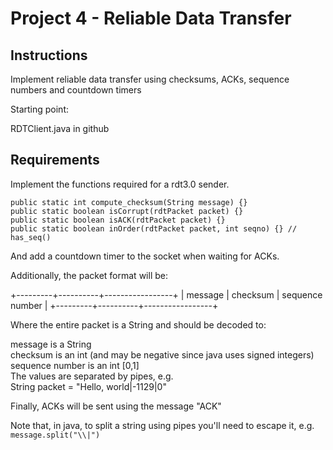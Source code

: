 # Project 4  - Reliable Data Transfer

## Instructions

Implement reliable data transfer using checksums, ACKs, sequence numbers and countdown timers

Starting point:

RDTClient.java in github

## Requirements
Implement the functions required for a rdt3.0 sender.


  `public static int compute_checksum(String message) {}` </br>
  `public static boolean isCorrupt(rdtPacket packet) {}` </br>
  `public static boolean isACK(rdtPacket packet) {}` </br>
  `public static boolean inOrder(rdtPacket packet, int seqno) {} // has_seq()` </br>

And add a countdown timer to the socket when waiting for ACKs.

Additionally, the packet format will be:

+---------+----------+-----------------+
| message | checksum | sequence number |
+---------+----------+-----------------+

Where the entire packet is a String and should be decoded to:

message is a String </br>
checksum is an int (and may be negative since java uses signed integers) </br>
sequence number is an int [0,1] </br>
The values are separated by pipes, e.g.</br>
String packet = "Hello, world|-1129|0"</br>
 
Finally, ACKs will be sent using the message "ACK"

Note that, in java, to split a string using pipes you'll need to escape it, e.g.   
`message.split("\\|")`
